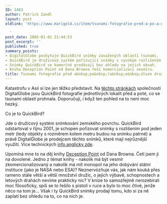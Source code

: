 ```yaml
---
ID: 1463
author: Patrick Zandl
layout: post
oldlink: 'https://www.marigold.cz/item/tsunami-fotografie-pred-a-po-a-o-uloze-druzic

  '
post_date: 2005-01-01 21:44:53
post_excerpt: ''
published: true
summary_points:
- DigitalGlobe poskytuje QuickBird snímky zasažených oblastí tsunami.
- QuickBird je družicový systém pořizující snímky s vysokým rozlišením.
- Snímky QuickBird se komerčně prodávají bez ohledu na jejich obsah.
- Kniha Deception Point od Dana Browna řeší komercializaci vesmíru.
title: Tsunami fotografie před a&nbsp;po&nbsp;(a&nbsp;o&nbsp;úloze družic)
---
```


<p>Katastrofu v Asii si lze jen těžko představit. Na <a href="http://www.digitalglobe.com/tsunami_gallery.html">těchto stránkách</a> společnosti DigitalGlobe jsou QuickBird fotografie jednotlivých lokalit před a poté, co se tsunami oblastí prohnala. Doporučuji, i když ten pohled na to není moc hezký. </p>


<p>Co je to QuickBird?</p>

<p>Jde o družicový systém snímkování zemského povrchu. QuickBird odstartoval v říjnu 2001, je schopen pořizovat snímky s rozlišením pod jeden metr (tedy objekty s rozměrem kolem metru budou na snímku patrné) a právě DigitalGlobe je prodejcem těchto snímků, které mají nejrůznější využití. Více technických <a href="http://www.ball.com/aerospace/quickbird.html">info anglicky zde</a>.</p>

<p>Upomíná mne to na děj knihy <a href="http://www.amazon.com/exec/obidos/tg/detail/-/0671027387?v=glance">Deception Point</a> od Dana Browna. Četl jsem ji na dovolené. Jedno z témat knihy - nakolik má být vesmír zkomercionalizovaný a nakolik má mít monopol na jeho dobývání státní instituce (jako je NASA nebo ESA)? Neznervózňuje vás, jak nám kouká přes rameno stále větší a větší množství družic, o jejich výbavě, schopnostech a letových drahách nevíme prakticky nic? V knize to samozřejmě nerozebírali moc filosoficky, spíš se to řešilo s pistolí v ruce a bylo to moc čtivé, jenže něco na tom je&#8230; Však i ty QuickBird snímky prodají tomu, kdo si za ně zaplatí bez ohledu na to, co na nich je.
</p>